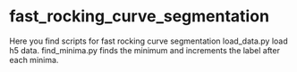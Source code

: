 # fast_rocking_curve_segmentation
Here you find scripts for fast rocking curve segmentation
load_data.py load h5 data.
find_minima.py finds the minimum and increments the label after each minima.